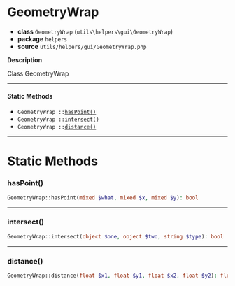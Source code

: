 # GeometryWrap

- **class** `GeometryWrap` (`utils\helpers\gui\GeometryWrap`)
- **package** `helpers`
- **source** `utils/helpers/gui/GeometryWrap.php`

**Description**

Class GeometryWrap

---

#### Static Methods

- `GeometryWrap ::`[`hasPoint()`](#method-haspoint)
- `GeometryWrap ::`[`intersect()`](#method-intersect)
- `GeometryWrap ::`[`distance()`](#method-distance)

---
# Static Methods

<a name="method-haspoint"></a>

### hasPoint()
```php
GeometryWrap::hasPoint(mixed $what, mixed $x, mixed $y): bool
```

---

<a name="method-intersect"></a>

### intersect()
```php
GeometryWrap::intersect(object $one, object $two, string $type): bool
```

---

<a name="method-distance"></a>

### distance()
```php
GeometryWrap::distance(float $x1, float $y1, float $x2, float $y2): float
```